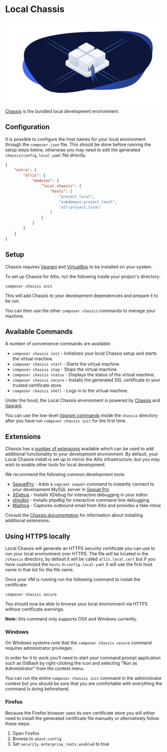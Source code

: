 # Local Chassis

![](./assets/banner-local-server.png)

[Chassis](http://chassis.io/) is the bundled local development environment.


## Configuration

It is possible to configure the host names for your local environment through the `composer.json` file. This should be done before running the setup steps below, otherwise you may need to edit the generated `chassis/config.local.yaml` file directly.

```json
{
	"extra": {
		"altis": {
			"modules": {
				"local-chassis": {
					"hosts": [
						"project.local",
						"subdomain.project.local",
						"alt-project.local"
					]
				}
			}
		}
	}
}
```


## Setup

Chassis requires [Vagrant](https://www.vagrantup.com/) and [VirtualBox](https://www.virtualbox.org/) to be installed on your system.

To set up Chassis for Altis, run the following inside your project's directory:

```
composer chassis init
```

This will add Chassis to your development dependencies and prepare it to be run.

You can then use the other `composer chassis` commands to manage your machine.


## Available Commands

A number of convenience commands are available:

* `composer chassis init` - Initializes your local Chassis setup and starts the virtual machine.
* `composer chassis start` - Starts the virtual machine.
* `composer chassis stop` - Stops the virtual machine.
* `composer chassis status` - Displays the status of the virtual machine.
* `composer chassis secure` - Installs the generated SSL certificate to your trusted certificate store.
* `composer chassis shell` - Logs in to the virtual machine.

Under the hood, the Local Chassis environment is powered by [Chassis](http://chassis.io/) and [Vagrant](https://www.vagrantup.com/).

You can use the low-level [Vagrant commands](https://www.vagrantup.com/docs/cli/) inside the `chassis` directory after you have run `composer chassis init` for the first time.


## Extensions

Chassis has a [number of extensions](https://beta.chassis.io/extensions/) available which can be used to add additional functionality to your development environment. By default, your Local Chassis install is set up to mirror the Altis infrastructure, but you may wish to enable other tools for local development.

We recommend the following common development tools:

* [SequelPro](https://github.com/Chassis/SequelPro) - Adds a `vagrant sequel` command to instantly connect to your development MySQL server in [Sequel Pro](https://www.sequelpro.com/)
* [XDebug](https://github.com/Chassis/Xdebug) - Installs XDebug for interactive debugging in your editor
* [phpdbg](https://github.com/Chassis/phpdbg) - Installs phpdbg for interactive command-line debugging
* [Mailhog](https://github.com/Chassis/MailHog) - Captures outbound email from Altis and provides a fake inbox

Consult the [Chassis documentation](http://docs.chassis.io/en/latest/extend/) for information about installing additional extensions.


## Using HTTPS locally

Local Chassis will generate an HTTPS security certificate you can use to run your local environment over HTTPS. The file will be located in the `/chassis` directory, by default it will be called `altis.local.cert` but if you have customized the `hosts` in `config.local.yaml` it will use the first host name in that list for the file name.

Once your VM is running run the following command to install the certificate:

```
composer chassis secure
```

You should now be able to browse your local environment via HTTPS without certificate warnings.

**Note:** this command only supports OSX and Windows currently.

### Windows

On Windows systems note that the `composer chassis secure` command requires administrator privileges.

In order for it to work you'll need to start your command prompt application such as GitBash by right-clicking the icon and selecting "Run as Administrator" from the context menu.

You can run the entire `composer chassis init` command in the administrator context but you should be sure that you are comfortable with everything the command is doing beforehand.

### Firefox

Because the Firefox browser uses its own certificate store you will either need to install the generated certificate file manually or alternatively follow these steps:

1. Open Firefox
1. Browse to `about:config`
1. Set `security.enterprise_roots.enabled` to true

